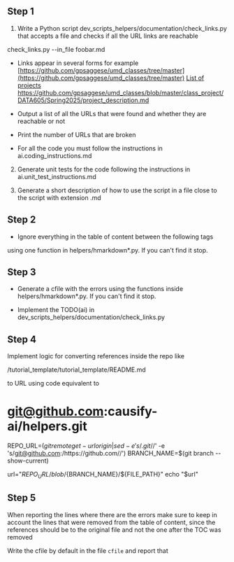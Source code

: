 ## Step 1
1) Write a Python script dev_scripts_helpers/documentation/check_links.py that accepts a file and checks
if all the URL links are reachable

check_links.py --in_file foobar.md

- Links appear in several forms for example
[https://github.com/gpsaggese/umd_classes/tree/master](https://github.com/gpsaggese/umd_classes/tree/master)
[List of projects](https://docs.google.com/spreadsheets/d/1H_Ev1psuPpUrrRcmBrBb2chfurSo5rPcAdd6i2SIUTQ/edit?gid=0#gid=0)
https://github.com/gpsaggese/umd_classes/blob/master/class_project/DATA605/Spring2025/project_description.md

- Output a list of all the URLs that were found and whether they are reachable or
  not
- Print the number of URLs that are broken
- For all the code you must follow the instructions in ai.coding_instructions.md

2) Generate unit tests for the code following the instructions in ai.unit_test_instructions.md

3) Generate a short description of how to use the script in a file close to the
   script with extension .md

## Step 2

- Ignore everything in the table of content between the following tags 

<!-- toc -->

<!-- tocstop -->

using one function in helpers/hmarkdown*.py. If you can't find it stop.

## Step 3

- Generate a cfile with the errors using the functions inside
  helpers/hmarkdown*.py. If you can't find it stop.

- Implement the TODO(ai) in dev_scripts_helpers/documentation/check_links.py

## Step 4

Implement logic for converting references inside the repo like

/tutorial_template/tutorial_template/README.md

to URL using code equivalent to

# git@github.com:causify-ai/helpers.git
REPO_URL=$(git remote get-url origin | sed -e 's/.git$//' -e 's/git@github.com:/https:\/\/github.com\//')
BRANCH_NAME=$(git branch --show-current)

url="${REPO_URL}/blob/${BRANCH_NAME}/${FILE_PATH}"
echo "$url"

## Step 5

When reporting the lines where there are the errors make sure to keep in account
the lines that were removed from the table of content, since the references
should be to the original file and not the one after the TOC was removed

Write the cfile by default in the file `cfile` and report that
